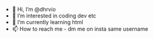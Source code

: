 - 👋 Hi, I’m @dhrvio
- 👀 I’m interested in coding dev etc
- 🌱 I’m currently learning html
- 📫 How to reach me - dm me on insta same username

<!---
dhrvio/dhrvio is a ✨ special ✨ repository because its `README.md` (this file) appears on your GitHub profile.
You can click the Preview link to take a look at your changes.
--->
